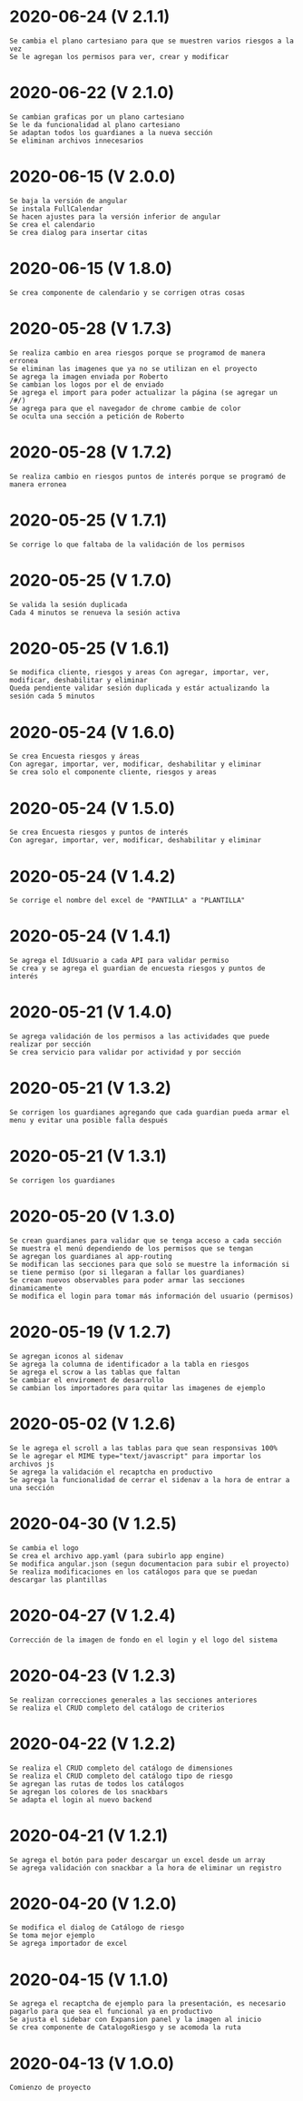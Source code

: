 # 2020-06-24 (V 2.1.1)
    Se cambia el plano cartesiano para que se muestren varios riesgos a la vez
    Se le agregan los permisos para ver, crear y modificar

# 2020-06-22 (V 2.1.0)
    Se cambian graficas por un plano cartesiano
    Se le da funcionalidad al plano cartesiano
    Se adaptan todos los guardianes a la nueva sección
    Se eliminan archivos innecesarios
# 2020-06-15 (V 2.0.0)
    Se baja la versión de angular
    Se instala FullCalendar 
    Se hacen ajustes para la versión inferior de angular
    Se crea el calendario
    Se crea dialog para insertar citas    
# 2020-06-15 (V 1.8.0)
    Se crea componente de calendario y se corrigen otras cosas
# 2020-05-28 (V 1.7.3)
    Se realiza cambio en area riesgos porque se programod de manera erronea
    Se eliminan las imagenes que ya no se utilizan en el proyecto
    Se agrega la imagen enviada por Roberto
    Se cambian los logos por el de enviado
    Se agrega el import para poder actualizar la página (se agregar un /#/)
    Se agrega para que el navegador de chrome cambie de color
    Se oculta una sección a petición de Roberto
# 2020-05-28 (V 1.7.2)
    Se realiza cambio en riesgos puntos de interés porque se programó de manera erronea 
# 2020-05-25 (V 1.7.1)
    Se corrige lo que faltaba de la validación de los permisos
# 2020-05-25 (V 1.7.0)
    Se valida la sesión duplicada
    Cada 4 minutos se renueva la sesión activa
# 2020-05-25 (V 1.6.1)
    Se modifica cliente, riesgos y areas Con agregar, importar, ver, modificar, deshabilitar y eliminar
    Queda pendiente validar sesión duplicada y estár actualizando la sesión cada 5 minutos
# 2020-05-24 (V 1.6.0)
    Se crea Encuesta riesgos y áreas
    Con agregar, importar, ver, modificar, deshabilitar y eliminar
    Se crea solo el componente cliente, riesgos y areas
# 2020-05-24 (V 1.5.0)
    Se crea Encuesta riesgos y puntos de interés
    Con agregar, importar, ver, modificar, deshabilitar y eliminar
# 2020-05-24 (V 1.4.2)
    Se corrige el nombre del excel de "PANTILLA" a "PLANTILLA"
# 2020-05-24 (V 1.4.1)
    Se agrega el IdUsuario a cada API para validar permiso
    Se crea y se agrega el guardian de encuesta riesgos y puntos de interés
# 2020-05-21 (V 1.4.0)
    Se agrega validación de los permisos a las actividades que puede realizar por sección
    Se crea servicio para validar por actividad y por sección
# 2020-05-21 (V 1.3.2)
    Se corrigen los guardianes agregando que cada guardian pueda armar el menu y evitar una posible falla después    
# 2020-05-21 (V 1.3.1)
    Se corrigen los guardianes 
# 2020-05-20 (V 1.3.0)
    Se crean guardianes para validar que se tenga acceso a cada sección
    Se muestra el menú dependiendo de los permisos que se tengan
    Se agregan los guardianes al app-routing
    Se modifican las secciones para que solo se muestre la información si se tiene permiso (por si llegaran a fallar los guardianes)
    Se crean nuevos observables para poder armar las secciones dinamicamente
    Se modifica el login para tomar más información del usuario (permisos)
# 2020-05-19 (V 1.2.7)
    Se agregan iconos al sidenav
    Se agrega la columna de identificador a la tabla en riesgos
    Se agrega el scrow a las tablas que faltan
    Se cambiar el enviroment de desarrollo
    Se cambian los importadores para quitar las imagenes de ejemplo
# 2020-05-02 (V 1.2.6)
    Se le agrega el scroll a las tablas para que sean responsivas 100%    
    Se le agregar el MIME type="text/javascript" para importar los archivos js
    Se agrega la validación el recaptcha en productivo
    Se agrega la funcionalidad de cerrar el sidenav a la hora de entrar a una sección
# 2020-04-30 (V 1.2.5)
    Se cambia el logo
    Se crea el archivo app.yaml (para subirlo app engine)
    Se modifica angular.json (segun documentacion para subir el proyecto)
    Se realiza modificaciones en los catálogos para que se puedan descargar las plantillas    
# 2020-04-27 (V 1.2.4)
    Corrección de la imagen de fondo en el login y el logo del sistema
# 2020-04-23 (V 1.2.3)
    Se realizan correcciones generales a las secciones anteriores
    Se realiza el CRUD completo del catálogo de criterios
# 2020-04-22 (V 1.2.2)
    Se realiza el CRUD completo del catálogo de dimensiones
    Se realiza el CRUD completo del catálogo tipo de riesgo 
    Se agregan las rutas de todos los catálogos   
    Se agregan los colores de los snackbars    
    Se adapta el login al nuevo backend
# 2020-04-21 (V 1.2.1)
    Se agrega el botón para poder descargar un excel desde un array 
    Se agrega validación con snackbar a la hora de eliminar un registro
# 2020-04-20 (V 1.2.0)
    Se modifica el dialog de Catálogo de riesgo
    Se toma mejor ejemplo
    Se agrega importador de excel
# 2020-04-15 (V 1.1.0)
    Se agrega el recaptcha de ejemplo para la presentación, es necesario pagarlo para que sea el funcional ya en productivo
    Se ajusta el sidebar con Expansion panel y la imagen al inicio
    Se crea componente de CatalogoRiesgo y se acomoda la ruta
# 2020-04-13 (V 1.O.0)
    Comienzo de proyecto